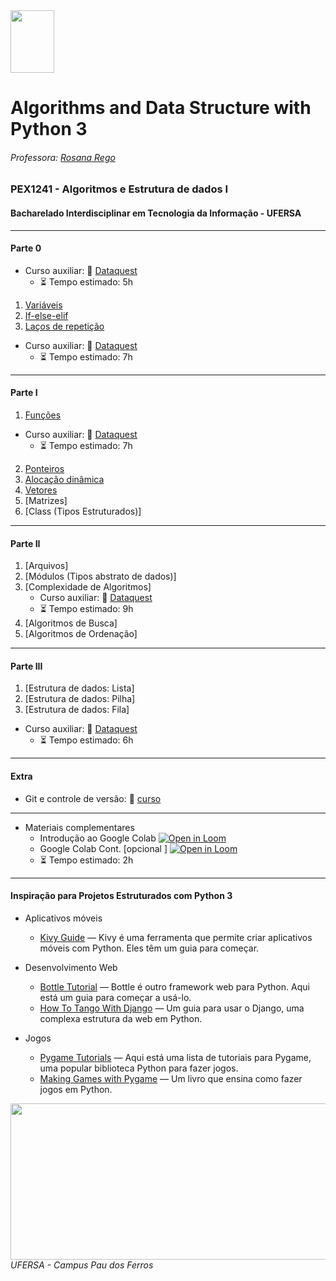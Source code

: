 <div>

  <img src="https://github.com/roscibely/algorithms-and-data-structure/blob/main/Ufersa.png" width="70" height="100">
</div>

# Algorithms and Data Structure with Python 3
###### Professora: [Rosana Rego](https://github.com/roscibely)

### PEX1241 - Algoritmos e Estrutura de dados I
#### Bacharelado Interdisciplinar em Tecnologia da Informação - UFERSA

---
#### Parte 0 
- Curso auxiliar: 🤜 [Dataquest](https://www.dataquest.io/course/introduction-to-python/)
  - :hourglass_flowing_sand: Tempo estimado: 5h
  
1. [Variáveis](https://github.com/roscibely/data-structure-with-python/tree/develop/variaveis)
2. [If-else-elif](https://github.com/roscibely/data-structure-with-python/tree/develop/condicional)
3. [Laços de repetição](https://github.com/roscibely/data-structure-with-python/tree/develop/loops)
- Curso auxiliar: 🤜 [Dataquest](https://www.dataquest.io/course/for-loops-and-conditional-statements-in-python/)
  - :hourglass_flowing_sand: Tempo estimado: 7h
---

#### Parte I 
1. [Funções](https://github.com/roscibely/data-structure-with-python/tree/main/functions)
 - Curso auxiliar: 🤜 [Dataquest](https://www.dataquest.io/course/python-functions-and-jupyter-notebook/)
    - :hourglass_flowing_sand: Tempo estimado: 7h
2. [Ponteiros](https://github.com/roscibely/data-structure-with-python/tree/develop/ponteiros)
3. [Alocação dinâmica](https://github.com/roscibely/data-structure-with-python/tree/main/alocacao_dinamica)
4. [Vetores](https://github.com/roscibely/data-structure-with-python/tree/develop/vetores)
5. [Matrizes]
6. [Class (Tipos Estruturados)]

---
#### Parte II

  1. [Arquivos]
  2. [Módulos (Tipos abstrato de dados)]
  3. [Complexidade de Algoritmos]
      - Curso auxiliar: 🤜 [Dataquest](https://www.dataquest.io/course/algorithm-complexity/)
       - :hourglass_flowing_sand: Tempo estimado: 9h
  4. [Algoritmos de Busca]
  5. [Algoritmos de Ordenação]
---
#### Parte III

  1. [Estrutura de dados: Lista]
  2. [Estrutura de dados: Pilha]
  3. [Estrutura de dados: Fila]
  
  - Curso auxiliar: 🤜 [Dataquest](https://www.dataquest.io/course/data-structures-fundamentals/)
       - :hourglass_flowing_sand: Tempo estimado: 6h
       
---
#### Extra 
  - Git e controle de versão: 🤜 [curso](https://www.dataquest.io/course/git-and-vcs/)
---  

- Materiais complementares
    - Introdução ao Google Colab [![Open in Loom](https://img.shields.io/badge/-Video-83DA77?style=flat-square&logo=loom)](https://www.loom.com/share/8a4f0d34b3cb4d9ea04b6dcf0b3d1aca)
    - Google Colab Cont. [opcional ] [![Open in Loom](https://img.shields.io/badge/-Video-83DA77?style=flat-square&logo=loom)](https://www.loom.com/share/d96cb0af7d9c4416bfe8145c93248a11)
    - :hourglass_flowing_sand: Tempo estimado: 2h
    
---
#### Inspiração para Projetos Estruturados com Python 3
- Aplicativos móveis
  - [Kivy Guide](https://kivy.org/doc/stable/gettingstarted/intro.html) — Kivy é uma ferramenta que permite criar aplicativos móveis com Python. Eles têm um guia para começar.
  
- Desenvolvimento Web
  - [Bottle Tutorial](https://bottlepy.org/docs/dev/tutorial_app.html) — Bottle é outro framework web para Python. Aqui está um guia para começar a usá-lo.
  - [How To Tango With Django](https://www.tangowithdjango.com/) — Um guia para usar o Django, uma complexa estrutura da web em Python.
  
- Jogos 
  - [Pygame Tutorials](https://www.pygame.org/wiki/tutorials) — Aqui está uma lista de tutoriais para Pygame, uma popular biblioteca Python para fazer jogos.
  - [Making Games with Pygame](https://www.amazon.com/Making-Games-Python-Pygame-Sweigart/dp/1469901730) — Um livro que ensina como fazer jogos em Python.

<div>
  <img src="https://github.com/roscibely/algorithms-and-data-structure/blob/develop/ufersa.jpg" width="700" height="250">
</div>
<i>UFERSA - Campus Pau dos Ferros</i>
